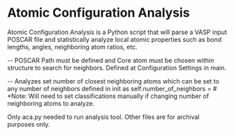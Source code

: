 # Atomic Configuration Analysis
Atomic Configuration Analysis is a Python script that will parse a VASP input POSCAR file and statistically analyze local atomic properties such as bond lengths, angles, neighboring atom ratios, etc. 

  -- POSCAR Path must be defined and Core atom must be chosen within structure to search for neighbors. Defined at Configuration Settings in main. 
  
  -- Analyzes set number of closest neighboring atoms which can be set to any number of neighbors defined in init as self.number_of_neighbors = # 
      *Note: Will need to set classifications manually if changing number of neighboring atoms to analyze. 

Only aca.py needed to run analysis tool. Other files are for archival purposes only. 
